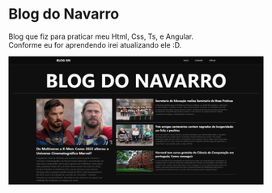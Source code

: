 # Blog do Navarro

Blog que fiz para praticar meu Html, Css, Ts, e Angular.<br>
Conforme eu for aprendendo irei atualizando ele :D.

![Print da pag inicial do blog.](./src/assets/png/Print-inicial-page.png)

